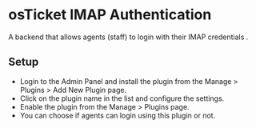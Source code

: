 # osTicket IMAP Authentication

A backend that allows agents (staff) to login with their IMAP credentials .

## Setup
* Login to the Admin Panel and install the plugin from the Manage > Plugins > Add New Plugin page.
* Click on the plugin name in the list and configure the settings.
* Enable the plugin from the Manage > Plugins page.
* You can choose if agents can login using this plugin or not.
